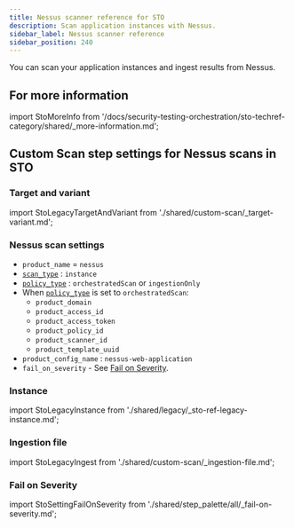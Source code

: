 ```yaml
---
title: Nessus scanner reference for STO
description: Scan application instances with Nessus.
sidebar_label: Nessus scanner reference
sidebar_position: 240
---
```


You can scan your application instances and ingest results from Nessus.

## For more information

import StoMoreInfo from '/docs/security-testing-orchestration/sto-techref-category/shared/_more-information.md';

<StoMoreInfo />

## Custom Scan step settings for Nessus scans in STO

### Target and variant


import StoLegacyTargetAndVariant  from './shared/custom-scan/_target-variant.md';


<StoLegacyTargetAndVariant />

### Nessus scan settings

* `product_name` = `nessus`
* [`scan_type`](/docs/security-testing-orchestration/sto-techref-category/security-step-settings-reference#scanner-categories) :  `instance`
* [`policy_type`](/docs/security-testing-orchestration/sto-techref-category/security-step-settings-reference#data-ingestion-methods) : `orchestratedScan` or `ingestionOnly`
* When [`policy_type`](/docs/security-testing-orchestration/sto-techref-category/security-step-settings-reference#data-ingestion-methods) is set to `orchestratedScan`:
  - `product_domain`
  - `product_access_id`
  - `product_access_token`
  - `product_policy_id`
  - `product_scanner_id`
  - `product_template_uuid`
* `product_config_name` : `nessus-web-application`
* `fail_on_severity` - See [Fail on Severity](#fail-on-severity).


### Instance


import StoLegacyInstance from './shared/legacy/_sto-ref-legacy-instance.md';


<StoLegacyInstance />

### Ingestion file


import StoLegacyIngest from './shared/custom-scan/_ingestion-file.md'; 


<StoLegacyIngest />

### Fail on Severity


import StoSettingFailOnSeverity from './shared/step_palette/all/_fail-on-severity.md';


<StoSettingFailOnSeverity />
